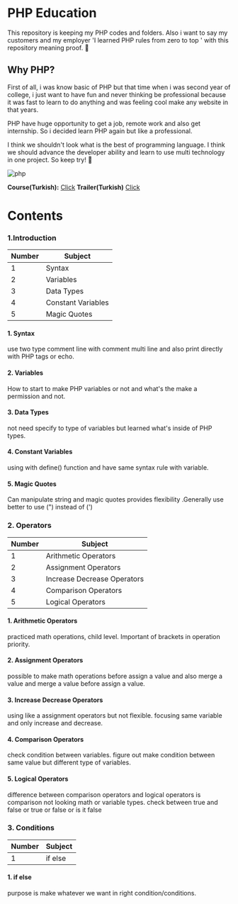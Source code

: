 # PHP Education

This repository is keeping my PHP codes and folders. Also i want to say my customers and my employer 'I learned  PHP rules from zero to top '  with this repository meaning proof. 🐘

## Why PHP?
First of all, i was know basic of PHP but that time when i was second year of college, i just want to have fun and never thinking be professional because it was fast to learn to do anything and was feeling cool make any website in that years.

PHP have huge opportunity to get a job, remote work and also get internship. So i decided learn PHP again but like a professional.

I think we shouldn't look what is the best of programming language. I think we should advance the developer ability and learn to use multi technology in one project. So keep try! 🚀

![php](https://upload.wikimedia.org/wikipedia/commons/2/27/PHP-logo.svg)

**Course(Turkish):** [Click](https://www.udemy.com/course/php-egitim-seti/)
**Trailer(Turkish)** [Click](https://mp4-a.udemycdn.com/2020-03-31_02-05-47-74e4767903b8ec217ed78f0c959d857d/WebHD_720p.mp4?IOaT4uSBVlGZws0GKs2BARhzCJ--VZn7yAY4IADARZRABrqGFz-2xpvatRUIEUtcZc_mSaWrgqquTjMusb2qSlQHNv8pCCXTbiApkk2E6LTxwcaLUVoB4EMh-M3XTJeswbwx_inOTzoC0Jvr6_b9DMxHdR7Mm1dMzMTR-lZGw3n24Q)

# Contents

### 1.Introduction

| Number | Subject            |
| ---    | ---                |
| 1      | Syntax             |
| 2      | Variables          |
| 3      | Data Types         |
| 4      | Constant Variables |
| 5      | Magic Quotes       |

#### 1. Syntax
use two type comment line with comment multi line and also print directly with PHP tags or echo.

#### 2. Variables
How to start to make PHP variables or not and what's the make a permission and not.

#### 3. Data Types
not need specify to type of variables but learned what's inside of PHP types.

#### 4. Constant Variables
using with define() function and have same syntax rule with variable.

#### 5. Magic Quotes
Can manipulate string and magic quotes provides flexibility .Generally use better to use (") instead of (')

### 2. Operators

| Number | Subject                     |
| ---    | ---                         |
| 1      | Arithmetic Operators        |
| 2      | Assignment Operators        |
| 3      | Increase Decrease Operators |
| 4      | Comparison Operators        |
| 5      | Logical Operators           |


#### 1. Arithmetic Operators
practiced math operations, child level. Important of brackets in operation priority.

#### 2. Assignment Operators
possible to make math operations before assign a value and also merge a value and merge a value before assign a value.

#### 3. Increase Decrease Operators
using like a assignment operators but not flexible. focusing same variable and only increase and decrease.

#### 4. Comparison Operators
check condition between variables. figure out make condition between same value but different type of variables.

#### 5. Logical Operators
difference between comparison operators and logical operators is comparison not looking math or variable types. check between true and false or true or false or is it false

### 3. Conditions

| Number | Subject |
| ---    | ---     |
| 1      | if else |

#### 1. if else
purpose is make whatever we want in right condition/conditions.
